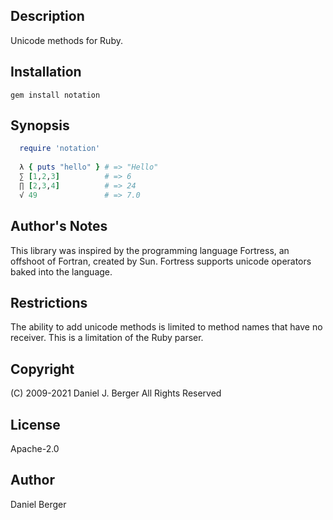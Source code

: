## Description
Unicode methods for Ruby.

## Installation
`gem install notation`

## Synopsis
```ruby
  require 'notation'
   
  λ { puts "hello" } # => "Hello"
  ∑ [1,2,3]          # => 6
  ∏ [2,3,4]          # => 24
  √ 49               # => 7.0
```

## Author's Notes
This library was inspired by the programming language Fortress, an offshoot
of Fortran, created by Sun. Fortress supports unicode operators baked into
the language.

## Restrictions
The ability to add unicode methods is limited to method names that have
no receiver. This is a limitation of the Ruby parser.

## Copyright
(C) 2009-2021 Daniel J. Berger
All Rights Reserved

## License
Apache-2.0
	
## Author
Daniel Berger
